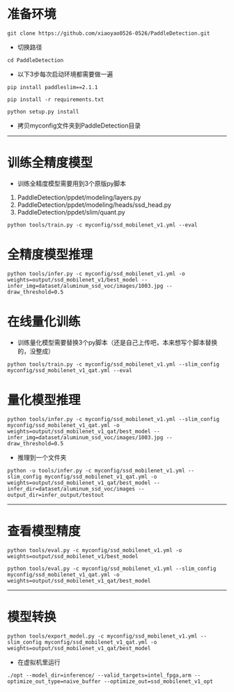 # 准备环境

```shell
git clone https://github.com/xiaoyao0526-0526/PaddleDetection.git
```
- 切换路径
```shell
cd PaddleDetection
```
- 以下3步每次启动环境都需要做一遍
```shell
pip install paddleslim==2.1.1
```
```shell
pip install -r requirements.txt
```
```shell
python setup.py install
```
- 拷贝myconfig文件夹到PaddleDetection目录

---
# 训练全精度模型
- 训练全精度模型需要用到3个原版py脚本
<ol>
<li>PaddleDetection/ppdet/modeling/layers.py</li> 
<li>PaddleDetection/ppdet/modeling/heads/ssd_head.py</li>
<li>PaddleDetection/ppdet/slim/quant.py</li>
</ol>

```shell
python tools/train.py -c myconfig/ssd_mobilenet_v1.yml --eval
```
# 全精度模型推理

```shell
python tools/infer.py -c myconfig/ssd_mobilenet_v1.yml -o weights=output/ssd_mobilenet_v1/best_model --infer_img=dataset/aluminum_ssd_voc/images/1003.jpg --draw_threshold=0.5
```
# 在线量化训练
- 训练量化模型需要替换3个py脚本（还是自己上传吧，本来想写个脚本替换的，没整成）
```shell
python tools/train.py -c myconfig/ssd_mobilenet_v1.yml --slim_config myconfig/ssd_mobilenet_v1_qat.yml --eval
```
# 量化模型推理
```shell
python tools/infer.py -c myconfig/ssd_mobilenet_v1.yml --slim_config myconfig/ssd_mobilenet_v1_qat.yml -o weights=output/ssd_mobilenet_v1_qat/best_model --infer_img=dataset/aluminum_ssd_voc/images/1003.jpg --draw_threshold=0.5
```
- 推理到一个文件夹
```shell
python -u tools/infer.py -c myconfig/ssd_mobilenet_v1.yml --slim_config myconfig/ssd_mobilenet_v1_qat.yml -o weights=output/ssd_mobilenet_v1_qat/best_model --infer_dir=dataset/aluminum_ssd_voc/images --output_dir=infer_output/testout
```

---
# 查看模型精度
```shell
python tools/eval.py -c myconfig/ssd_mobilenet_v1.yml -o weights=output/ssd_mobilenet_v1/best_model
```
```shell
python tools/eval.py -c myconfig/ssd_mobilenet_v1.yml --slim_config myconfig/ssd_mobilenet_v1_qat.yml -o weights=output/ssd_mobilenet_v1_qat/best_model
```

---
# 模型转换
```shell
python tools/export_model.py -c myconfig/ssd_mobilenet_v1.yml --slim_config myconfig/ssd_mobilenet_v1_qat.yml -o weights=output/ssd_mobilenet_v1_qat/best_model
```
- 在虚拟机里运行
```shell
./opt --model_dir=inference/ --valid_targets=intel_fpga,arm --optimize_out_type=naive_buffer --optimize_out=ssd_mobilenet_v1_opt
```
